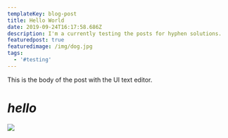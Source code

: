 ```yaml
---
templateKey: blog-post
title: Hello World
date: 2019-09-24T16:17:58.686Z
description: I'm a currently testing the posts for hyphen solutions.
featuredpost: true
featuredimage: /img/dog.jpg
tags:
  - '#testing'
---
```

This is the body of the post with the UI text editor.

# **_hello_**

![](/img/dog.jpg)
